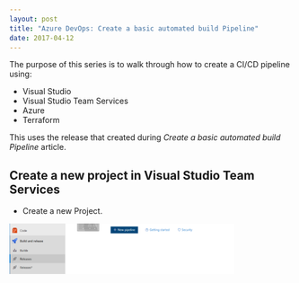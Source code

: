 ```yaml
---
layout: post
title: "Azure DevOps: Create a basic automated build Pipeline"
date: 2017-04-12
---
```


The purpose of this series is to walk through how to create a CI/CD pipeline using:
- Visual Studio
- Visual Studio Team Services
- Azure
- Terraform

This uses the release that created during *Create a basic automated build Pipeline* article.

## Create a new project in Visual Studio Team Services

- Create a new Project.

<img src="/images/Setup-VSTS-Release-01-01.png" alt="drawing" width="400px"/>
